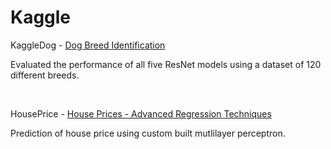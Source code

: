 # Kaggle

KaggleDog - [Dog Breed Identification](https://www.kaggle.com/competitions/dog-breed-identification)

Evaluated the performance of all five ResNet models using a dataset of 120 different breeds.

<br>

HousePrice - [House Prices - Advanced Regression Techniques](https://www.kaggle.com/competitions/house-prices-advanced-regression-techniques/overview)

Prediction of house price using custom built mutlilayer perceptron.
